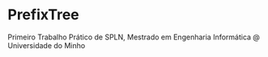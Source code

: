 # PrefixTree
Primeiro Trabalho Prático de SPLN, Mestrado em Engenharia Informática @ Universidade do Minho
